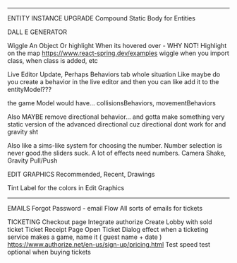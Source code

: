 
---

ENTITY INSTANCE UPGRADE
  Compound Static Body for Entities

DALL E GENERATOR

Wiggle An Object Or highlight When its hovered over - WHY NOT!
Highlight on the map
https://www.react-spring.dev/examples wiggle when you import class, when class is added, etc

Live Editor Update, Perhaps Behaviors tab whole situation
  Like maybe do you create a behavior in the live editor and then you can like add it to the entityModel???

  the game Model would have... collisionsBehaviors, movementBehaviors

  Also MAYBE remove directional behavior... and gotta make something very static version of the advanced directional cuz directional dont work for and gravity sht

  Also like a sims-like system for choosing the number. Number selection is never good.the sliders suck. A lot of effects need numbers. Camera Shake, Gravity Pull/Push

EDIT GRAPHICS
Recommended, Recent, Drawings

Tint Label 
for the colors in Edit Graphics

---

EMAILS
  Forgot Password - email Flow
  All sorts of emails for tickets

TICKETING
  Checkout page
    Integrate authorize
    Create Lobby with sold ticket
  Ticket Receipt Page
  Open Ticket Dialog effect
  when a ticketing service makes a game, name it ( guest name + date )
  https://www.authorize.net/en-us/sign-up/pricing.html
  Test speed test optional when buying tickets 